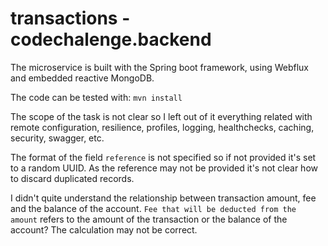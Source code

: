 # transactions - codechalenge.backend

The microservice is built with the Spring boot framework, using Webflux and embedded reactive MongoDB.

The code can be tested with:
``mvn install``  

The scope of the task is not clear so I left out of it everything related with remote configuration, resilience, profiles, logging, healthchecks, caching, security, swagger, etc.

The format of the field `reference` is not specified so if not provided it's set to a random UUID. As the reference may not be provided it's not clear how to discard duplicated records.

I didn't quite understand the relationship between transaction amount, fee and the balance of the account. `Fee that will be deducted from the amount` refers to the amount of the transaction or the balance of the account? The calculation may not be correct.